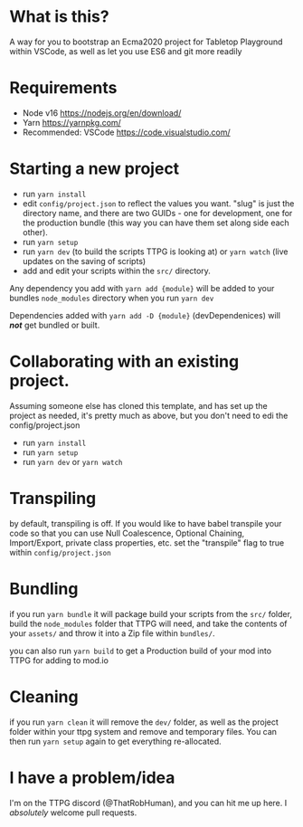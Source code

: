 # What is this?

A way for you to bootstrap an Ecma2020 project for Tabletop Playground within VSCode, as well as let you use ES6 and git more readily

# Requirements

* Node v16 https://nodejs.org/en/download/
* Yarn https://yarnpkg.com/
* Recommended: VSCode https://code.visualstudio.com/

# Starting a new project

* run ``yarn install``
* edit ``config/project.json`` to reflect the values you want. "slug" is just the directory name, and there are two GUIDs - one for development, one for the production bundle (this way you can have them set along side each other).
* run ``yarn setup``
* run ``yarn dev`` (to build the scripts TTPG is looking at) or ``yarn watch`` (live updates on the saving of scripts)
* add and edit your scripts within the ``src/`` directory.

Any dependency you add with ``yarn add {module}`` will be added to your bundles ``node_modules`` directory when you run ``yarn dev``

Dependencies added with ``yarn add -D {module}`` (devDependenices) will ***not*** get bundled or built.

# Collaborating with an existing project.

Assuming someone else has cloned this template, and has set up the project as needed, it's pretty much as above, but you don't need to edi the config/project.json

* run ``yarn install``
* run ``yarn setup``
* run ``yarn dev`` or ``yarn watch``

# Transpiling

by default, transpiling is off. If you would like to have babel transpile your code so that you can use Null Coalescence, Optional Chaining, Import/Export, private class properties, etc. set the "transpile" flag to true within ``config/project.json``

# Bundling

if you run ``yarn bundle`` it will package build your scripts from the ``src/`` folder, build the ``node_modules`` folder that TTPG will need, and take the contents of your ``assets/`` and throw it into a Zip file within ``bundles/``.

you can also run ``yarn build`` to get a Production build of your mod into TTPG for adding to mod.io

# Cleaning

if you run ``yarn clean`` it will remove the ``dev/`` folder, as well as the project folder within your ttpg system and remove and temporary files. You can then run ``yarn setup`` again to get everything re-allocated.

# I have a problem/idea

I'm on the TTPG discord (@ThatRobHuman), and you can hit me up here. I *absolutely* welcome pull requests.
